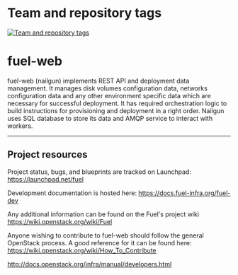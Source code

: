 Team and repository tags
========================

[![Team and repository tags](http://governance.openstack.org/badges/fuel-web.svg)](http://governance.openstack.org/reference/tags/index.html)

<!-- Change things from this point on -->

fuel-web
========

fuel-web (nailgun) implements REST API and deployment data
management. It manages disk volumes configuration data, networks
configuration data and any other environment specific data which
are necessary for successful deployment. It has required
orchestration logic to build instructions for provisioning
and deployment in a right order. Nailgun uses SQL database
to store its data and AMQP service to interact with workers.

-----------------
Project resources
-----------------

Project status, bugs, and blueprints are tracked on Launchpad:
  https://launchpad.net/fuel

Development documentation is hosted here:
  https://docs.fuel-infra.org/fuel-dev

Any additional information can be found on the Fuel's project wiki
  https://wiki.openstack.org/wiki/Fuel

Anyone wishing to contribute to fuel-web should follow the general
OpenStack process. A good reference for it can be found here:
  https://wiki.openstack.org/wiki/How_To_Contribute

  http://docs.openstack.org/infra/manual/developers.html
